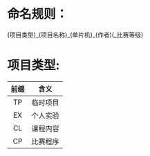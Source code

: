 # 命名规则：
(项目类型)\_(项目名称)\_(单片机)\_(作者)(\_比赛等级)

# 项目类型:

| 前缀  |   含义   |
| :---: | :------: |
|  TP   | 临时项目 |
|  EX   | 个人实验 |
|  CL   | 课程内容 |
|  CP   | 比赛程序 |

